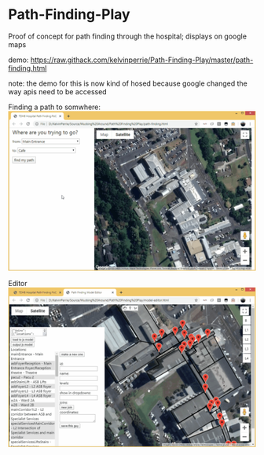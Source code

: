 # Path-Finding-Play
Proof of concept for path finding through the hospital; displays on google maps

demo: https://raw.githack.com/kelvinperrie/Path-Finding-Play/master/path-finding.html

note: the demo for this is now kind of hosed because google changed the way apis need to be accessed

Finding a path to somwhere:
![Example 1](examples/PathFinding-Example1.gif?raw=true "example 1")

Editor
![Example 2](examples/PathFinding-Example2.gif?raw=true "example 2")
